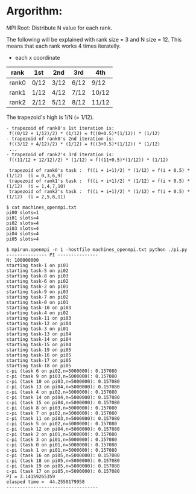 # Argorithm:

MPI Root: Distribute N value for each rank.

The following will be explained with rank size = 3 and N size = 12.
This means that each rank works 4 times iteratelly.

- each x coordinate

| rank | 1st | 2nd | 3rd | 4th |
| --- | --- | --- | --- | --- |
| rank0 | 0/12 | 3/12 | 6/12 | 9/12 | 
| rank1 | 1/12 | 4/12 | 7/12 | 10/12 | 
| rank2 | 2/12 | 5/12 | 8/12 | 11/12 | 

The trapezoid's high is 1/N (= 1/12).
```
- trapezoid of rank0's 1st iteration is: 
 f((0/12 + 1/12)/2) * (1/12) = f((0+0.5)*(1/12)) * (1/12)
- trapezoid of rank0's 2nd iteration is: 
 f((3/12 + 4/12)/2) * (1/12) = f((3+0.5)*(1/12)) * (1/12)
 ...
- trapezoid of rank2's 3rd iteration is: 
 f((11/12 + 12/12)/2) * (1/12) = f((11+0.5)*(1/12)) * (1/12)
```

```
 trapezoid of rank0's task :  f((i + i+1)/2) * (1/12) = f(i + 0.5) * (1/12)  (i = 0,3,6,9)
 trapezoid of rank1's task :  f((i + i+1)/2) * (1/12) = f(i + 0.5) * (1/12)  (i = 1,4,7,10)
 trapezoid of rank2's task :  f((i + i+1)/2) * (1/12) = f(i + 0.5) * (1/12)  (i = 2,5,8,11)
```

```
$ cat machines_openmpi.txt 
pi00 slots=1
pi01 slots=4
pi02 slots=4
pi03 slots=4
pi04 slots=4
pi05 slots=4

$ mpirun.openmpi -n 1 -hostfile machines_openmpi.txt python ./pi.py
--------------- PI ---------------
N: 100000000
starting task-1 on pi01 
starting task-5 on pi02 
starting task-8 on pi03 
starting task-6 on pi02 
starting task-2 on pi01 
starting task-9 on pi03 
starting task-7 on pi02 
starting task-0 on pi01 
starting task-10 on pi03 
starting task-4 on pi02 
starting task-11 on pi03 
starting task-12 on pi04 
starting task-3 on pi01 
starting task-13 on pi04 
starting task-14 on pi04 
starting task-15 on pi04 
starting task-19 on pi05 
starting task-16 on pi05 
starting task-17 on pi05 
starting task-18 on pi05 
c-pi (task 6 on pi02,n=5000000): 0.157080
c-pi (task 9 on pi03,n=5000000): 0.157080
c-pi (task 10 on pi03,n=5000000): 0.157080
c-pi (task 13 on pi04,n=5000000): 0.157080
c-pi (task 4 on pi02,n=5000000): 0.157080
c-pi (task 14 on pi04,n=5000000): 0.157080
c-pi (task 15 on pi04,n=5000000): 0.157080
c-pi (task 8 on pi03,n=5000000): 0.157080
c-pi (task 7 on pi02,n=5000000): 0.157080
c-pi (task 11 on pi03,n=5000000): 0.157080
c-pi (task 5 on pi02,n=5000000): 0.157080
c-pi (task 12 on pi04,n=5000000): 0.157080
c-pi (task 2 on pi01,n=5000000): 0.157080
c-pi (task 3 on pi01,n=5000000): 0.157080
c-pi (task 0 on pi01,n=5000000): 0.157080
c-pi (task 1 on pi01,n=5000000): 0.157080
c-pi (task 16 on pi05,n=5000000): 0.157080
c-pi (task 18 on pi05,n=5000000): 0.157080
c-pi (task 19 on pi05,n=5000000): 0.157080
c-pi (task 17 on pi05,n=5000000): 0.157080
PI = 3.14159265359
elasped time =  44.2550179958
----------------------------------

```
